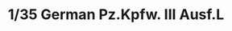 ---
layout: product
title: "1/35 German Pz.Kpfw. III Ausf.L"
price: "5200" 
desc: "Maketa"
img_path: "/assets/img/TAM35215.webp"
brand: "Tamiya"
available: false
special_offer: false
new: false
soon: false
cat: "010000"
subcat: "010300"
subsubcat: "0N/A"
sifra: "TAM35215"
popular: false
spec: false
---